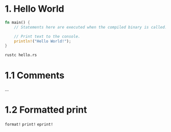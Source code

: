 # 1. Hello World
```rust
fn main() {
    // Statements here are executed when the compiled binary is called.

    // Print text to the console.
    println!("Hello World!");
}
```

`rustc hello.rs`

# 1.1 Comments
...
# 1.2 Formatted print
`format!`
`print!`
`eprint!`

